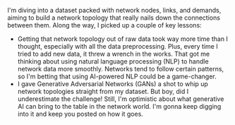 I'm diving into a dataset packed with network nodes, links, and demands, aiming to build a network topology that really nails down the connections between them. Along the way, I picked up a couple of key lessons:

- Getting that network topology out of raw data took way more time than I thought, especially with all the data preprocessing. Plus, every time I tried to add new data, it threw a wrench in the works. That got me thinking about using natural language processing (NLP) to handle network data more smoothly. Networks tend to follow certain patterns, so I'm betting that using AI-powered NLP could be a game-changer.
- I gave Generative Adversarial Networks (GANs) a shot to whip up network topologies straight from my dataset. But boy, did I underestimate the challenge! Still, I'm optimistic about what generative AI can bring to the table in the network world. I'm gonna keep digging into it and keep you posted on how it goes.
